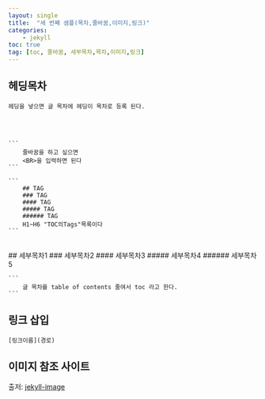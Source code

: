 ```yaml
---
layout: single
title:  "세 번째 샘플(목차,줄바꿈,이미지,링크)"
categories:
    - jekyll
toc: true
tag: [toc, 줄바꿈, 세부목차,목차,이미지,링크]
---
```


## 헤딩목차

    헤딩을 넣으면 글 목차에 헤딩이 목차로 등록 된다. 

<BR>
<BR>

    ```
        줄바꿈을 하고 싶으면
        <BR>을 입력하면 된다
    ```    

    ```
        ## TAG
        ### TAG
        #### TAG
        ##### TAG
        ###### TAG
        H1~H6 "TOC의Tags"목록이다 
    ```  

<BR>
## 세부목차1
### 세부목차2
#### 세부목차3
##### 세부목차4
###### 세부목차5

<BR>

    ```
        글 목차를 table of contents 줄여서 toc 라고 한다.
    ```

## 링크 삽입

    [링크이름](경로)


## 이미지 참조 사이트

출저: [jekyll-image](https://github.com/cotes2020/jekyll-theme-chirpy/blob/master/_posts/2019-08-08-write-a-new-post.md#images)

